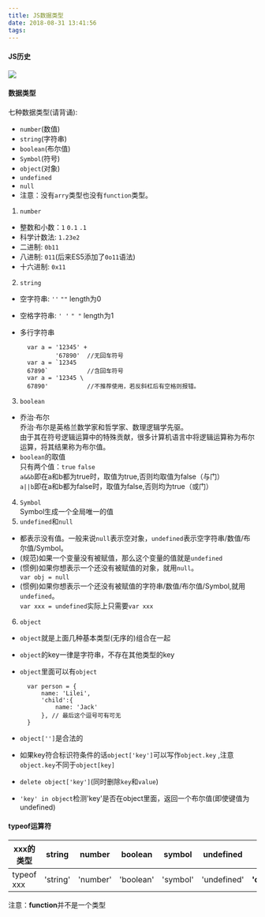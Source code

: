 ```yaml
---
title: JS数据类型
date: 2018-08-31 13:41:56
tags:
---
```

#### JS历史

![](https://user-gold-cdn.xitu.io/2018/7/13/1649401a87b13c0b?w=1554&h=259&f=png&s=42047)
#### 数据类型
七种数据类型(请背诵): 
+ `number`(数值) 
+ `string`(字符串) 
+ `boolean`(布尔值) 
+ `Symbol`(符号) 
+ `object`(对象) 
+ `undefined` 
+ `null`  
+ 注意：没有`arry`类型也没有`function`类型。
1. `number`
+ 整数和小数：`1` `0.1` `.1`
+ 科学计数法: `1.23e2`
+ 二进制: `0b11`
+ 八进制: `011`(后来ES5添加了`0o11`语法)
+ 十六进制: `0x11`
2. `string`
+ 空字符串: `''` `""` length为0
+ 空格字符串: `' '` `" "` length为1
+ 多行字符串
    
        var a = '12345' + 
                '67890'  //无回车符号
        var a = `12345
        67890`           //含回车符号
        var a = '12345 \
        67890'           //不推荐使用，若反斜杠后有空格则报错。

3. `boolean`
+ 乔治·布尔  
乔治·布尔是英格兰数学家和哲学家、数理逻辑学先驱。  
由于其在符号逻辑运算中的特殊贡献，很多计算机语言中将逻辑运算称为布尔运算，将其结果称为布尔值。
+ `boolean`的取值  
只有两个值：`true` `false`  
`a&&b`即在a和b都为true时，取值为true,否则均取值为false（与门）  
`a||b`即在a和b都为false时，取值为false,否则均为true（或门）
4. `Symbol`  
Symbol生成一个全局唯一的值
5. `undefined`和`null`  
+ 都表示没有值。一般来说`null`表示空对象，`undefined`表示空字符串/数值/布尔值/Symbol。
+ (规范)如果一个变量没有被赋值，那么这个变量的值就是`undefined`
+ (惯例)如果你想表示一个还没有被赋值的对象，就用`null`。  
`var obj = null` 
+ (惯例)如果你想表示一个还没有被赋值的字符串/数值/布尔值/Symbol,就用`undefined`。   
`var xxx = undefined`实际上只需要`var xxx`
6. `object`
+ `object`就是上面几种基本类型(无序的)组合在一起
+ `object`的key一律是字符串，不存在其他类型的key
+ `object`里面可以有`object`  
    
        var person = {
            name: 'Lilei',
            'child':{
                name: 'Jack'
            }, // 最后这个逗号可有可无
        }

+ `object['']`是合法的
+ 如果key符合标识符条件的话`object['key']`可以写作`object.key`  ,注意`object.key`不同于`object[key]`
+ `delete object['key']`(同时删除`key`和`value`)
+ `'key' in object`检测'key'是否在object里面，返回一个布尔值(即使键值为undefined)


#### typeof运算符

|xxx的类型|string|number|boolean|symbol|undefined|null|object|function|
|------|-----|-----|-----|-----|-----|-----|-----|:--:|
|typeof xxx|'string'|'number'|'boolean'|'symbol'|'undefined'|**'object'**|'object'|**'function'**|
注意：**function**并不是一个类型